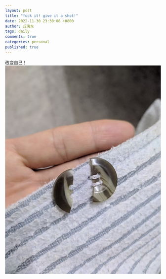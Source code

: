 ```yaml
---
layout: post
title: "fuck it! give it a shot!"
date: 2022-11-30 23:30:08 +0800
author: 丘海东 
tags: daily
comments: true
categories: personal
published: true
---
```

改变自己！  
![](https://raw.githubusercontent.com/qiuhaidong/qiuhaidong.github.com/source/source/images/Fuck%20it!%20Give%20it%20a%20shot!.jpeg)
